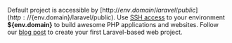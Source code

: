 Default project is accessible by [http://${env.domain}/laravel/public](http://${env.domain}/laravel/public).
Use [SSH access](https://docs.jelastic.com/ssh-access) to your environment **${env.domain}** to build awesome PHP applications and websites.
Follow our [blog post](https://jelastic.com/blog/laravel-php-framework-in-jelastic-paas) to create your first Laravel-based web project.

